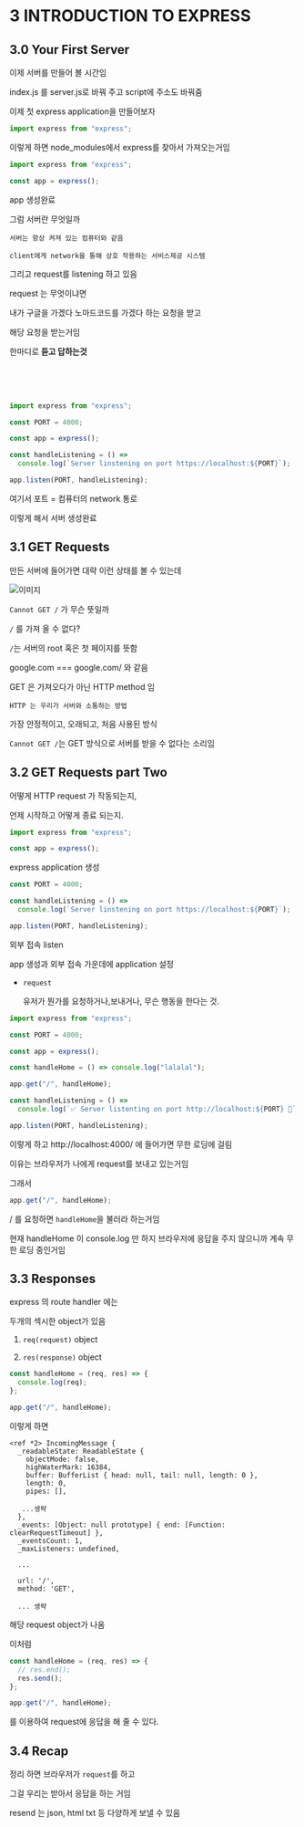 # 3 INTRODUCTION TO EXPRESS

## 3.0 Your First Server

이제 서버를 만들어 볼 시간임

index.js 를 server.js로 바꿔 주고 script에 주소도 바꿔줌

이제 첫 express application을 만들어보자

```js
import express from "express";
```

이렇게 하면 node_modules에서 express를 찾아서 가져오는거임

```js
import express from "express";

const app = express();
```

app 생성완료

그럼 서버란 무엇일까

    서버는 항상 켜져 있는 컴퓨터와 같음

    client에게 network을 통해 상호 작용하는 서비스제공 시스템

그리고 request를 listening 하고 있음

request 는 무엇이냐면

내가 구글을 가겠다 노마드코드를 가겠다 하는 요청을 받고

해당 요청을 받는거임

한마디로 **듣고 답하는것**

<br><br><br>

```js
import express from "express";

const PORT = 4000;

const app = express();

const handleListening = () =>
  console.log(`Server linstening on port https://localhost:${PORT}`);

app.listen(PORT, handleListening);
```

여기서 포트 = 컴퓨터의 network 통로

이렇게 해서 서버 생성완료

## 3.1 GET Requests

만든 서버에 들어가면 대략 이런 상태를 볼 수 있는데

![이미지](https://i.stack.imgur.com/gNMR2.png)

`Cannot GET /` 가 무슨 뜻일까

`/` 를 가져 올 수 없다?

`/`는 서버의 root 혹은 첫 페이지를 뜻함

google.com === google.com/ 와 같음

GET 은 가져오다가 아닌 HTTP method 임

    HTTP 는 우리가 서버와 소통하는 방법

가장 안정적이고, 오래되고, 처음 사용된 방식

`Cannot GET /`는 GET 방식으로 서버를 받을 수 없다는 소리임

## 3.2 GET Requests part Two

어떻게 HTTP request 가 작동되는지,

언제 시작하고 어떻게 종료 되는지.

```js
import express from "express";

const app = express();
```

express application 생성

```js
const PORT = 4000;

const handleListening = () =>
  console.log(`Server linstening on port https://localhost:${PORT}`);

app.listen(PORT, handleListening);
```

외부 접속 listen

app 생성과 외부 접속 가운데에 application 설정

- `request`

  유저가 뭔가를 요청하거나,보내거나, 무슨 행동을 한다는 것.

```js
import express from "express";

const PORT = 4000;

const app = express();

const handleHome = () => console.log("lalalal");

app.get("/", handleHome);

const handleListening = () =>
  console.log(`✅ Server listenting on port http://localhost:${PORT} 🚀`);

app.listen(PORT, handleListening);
```

이렇게 하고 http://localhost:4000/ 에 들어가면 무한 로딩에 걸림

이유는 브라우저가 나에게 request를 보내고 있는거임

그래서

```js
app.get("/", handleHome);
```

/ 를 요청하면 `handleHome`을 불러라 하는거임

현재 handleHome 이 console.log 만 하지 브라우저에 응답을 주지 않으니까 계속 무한 로딩 중인거임

## 3.3 Responses

express 의 route handler 에는

두개의 섹시한 object가 있음

1. `req(request)` object

2. `res(response)` object

```js
const handleHome = (req, res) => {
  console.log(req);
};

app.get("/", handleHome);
```

이렇게 하면

```
<ref *2> IncomingMessage {
  _readableState: ReadableState {
    objectMode: false,
    highWaterMark: 16384,
    buffer: BufferList { head: null, tail: null, length: 0 },
    length: 0,
    pipes: [],

   ...생략
  },
  _events: [Object: null prototype] { end: [Function: clearRequestTimeout] },
  _eventsCount: 1,
  _maxListeners: undefined,

  ...

  url: '/',
  method: 'GET',

  ... 생략

```

해당 request object가 나옴

이처럼

```js
const handleHome = (req, res) => {
  // res.end();
  res.send();
};

app.get("/", handleHome);
```

를 이용하여 request에 응답을 해 줄 수 있다.

## 3.4 Recap

정리 하면 브라우저가 `request`를 하고

그걸 우리는 받아서 응답을 하는 거임

resend 는 json, html txt 등 다양하게 보낼 수 있음
